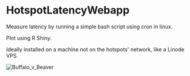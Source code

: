 # HotspotLatencyWebapp

Measure latency by running a simple bash script using cron in linux.

Plot using R Shiny.

Ideally installed on a machine not on the hotspots' network, like a Linode VPS.

![Buffalo_v_Beaver](https://user-images.githubusercontent.com/6425332/151095724-2bd56f55-57e4-4f52-96d4-0c53ab3657ff.png)
